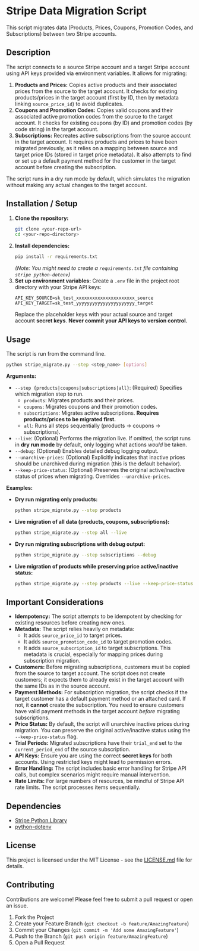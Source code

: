 # Stripe Data Migration Script

This script migrates data (Products, Prices, Coupons, Promotion Codes, and Subscriptions) between two Stripe accounts.

## Description

The script connects to a source Stripe account and a target Stripe account using API keys provided via environment variables. It allows for migrating:

1.  **Products and Prices:** Copies active products and their associated prices from the source to the target account. It checks for existing products/prices in the target account (first by ID, then by metadata linking `source_price_id`) to avoid duplicates.
2.  **Coupons and Promotion Codes:** Copies valid coupons and their associated active promotion codes from the source to the target account. It checks for existing coupons (by ID) and promotion codes (by code string) in the target account.
3.  **Subscriptions:** Recreates active subscriptions from the source account in the target account. It requires products and prices to have been migrated previously, as it relies on a mapping between source and target price IDs (stored in target price metadata). It also attempts to find or set up a default payment method for the customer in the target account before creating the subscription.

The script runs in a dry run mode by default, which simulates the migration without making any actual changes to the target account.

## Installation / Setup

1.  **Clone the repository:**
    ```bash
    git clone <your-repo-url>
    cd <your-repo-directory>
    ```
2.  **Install dependencies:**
    ```bash
    pip install -r requirements.txt
    ```
    _(Note: You might need to create a `requirements.txt` file containing `stripe python-dotenv`)_
3.  **Set up environment variables:**
    Create a `.env` file in the project root directory with your Stripe API keys:
    ```dotenv
    API_KEY_SOURCE=sk_test_xxxxxxxxxxxxxxxxxxxxxx_source
    API_KEY_TARGET=sk_test_yyyyyyyyyyyyyyyyyyyyyy_target
    ```
    Replace the placeholder keys with your actual source and target account **secret keys**. **Never commit your API keys to version control.**

## Usage

The script is run from the command line.

```bash
python stripe_migrate.py --step <step_name> [options]
```

**Arguments:**

- `--step {products|coupons|subscriptions|all}`: (Required) Specifies which migration step to run.
  - `products`: Migrates products and their prices.
  - `coupons`: Migrates coupons and their promotion codes.
  - `subscriptions`: Migrates active subscriptions. **Requires products/prices to be migrated first.**
  - `all`: Runs all steps sequentially (products -> coupons -> subscriptions).
- `--live`: (Optional) Performs the migration live. If omitted, the script runs in **dry run mode** by default, only logging what actions _would_ be taken.
- `--debug`: (Optional) Enables detailed debug logging output.
- `--unarchive-prices`: (Optional) Explicitly indicates that inactive prices should be unarchived during migration (this is the default behavior).
- `--keep-price-status`: (Optional) Preserves the original active/inactive status of prices when migrating. Overrides `--unarchive-prices`.

**Examples:**

- **Dry run migrating only products:**
  ```bash
  python stripe_migrate.py --step products
  ```
- **Live migration of all data (products, coupons, subscriptions):**
  ```bash
  python stripe_migrate.py --step all --live
  ```
- **Dry run migrating subscriptions with debug output:**
  ```bash
  python stripe_migrate.py --step subscriptions --debug
  ```
- **Live migration of products while preserving price active/inactive status:**
  ```bash
  python stripe_migrate.py --step products --live --keep-price-status
  ```

## Important Considerations

- **Idempotency:** The script attempts to be idempotent by checking for existing resources before creating new ones.
- **Metadata:** The script relies heavily on metadata:
  - It adds `source_price_id` to target prices.
  - It adds `source_promotion_code_id` to target promotion codes.
  - It adds `source_subscription_id` to target subscriptions.
    This metadata is crucial, especially for mapping prices during subscription migration.
- **Customers:** Before migrating subscriptions, customers must be copied from the source to target account. The script does not create customers; it expects them to already exist in the target account with the same IDs as in the source account.
- **Payment Methods:** For subscription migration, the script checks if the target customer has a default payment method or an attached card. If not, it **cannot** create the subscription. You need to ensure customers have valid payment methods in the target account _before_ migrating subscriptions.
- **Price Status:** By default, the script will unarchive inactive prices during migration. You can preserve the original active/inactive status using the `--keep-price-status` flag.
- **Trial Periods:** Migrated subscriptions have their `trial_end` set to the `current_period_end` of the source subscription.
- **API Keys:** Ensure you are using the correct **secret keys** for both accounts. Using restricted keys might lead to permission errors.
- **Error Handling:** The script includes basic error handling for Stripe API calls, but complex scenarios might require manual intervention.
- **Rate Limits:** For large numbers of resources, be mindful of Stripe API rate limits. The script processes items sequentially.

## Dependencies

- [Stripe Python Library](https://github.com/stripe/stripe-python)
- [python-dotenv](https://github.com/theskumar/python-dotenv)

## License

This project is licensed under the MIT License - see the [LICENSE.md](LICENSE.md) file for details.

## Contributing

Contributions are welcome! Please feel free to submit a pull request or open an issue.

1. Fork the Project
2. Create your Feature Branch (`git checkout -b feature/AmazingFeature`)
3. Commit your Changes (`git commit -m 'Add some AmazingFeature'`)
4. Push to the Branch (`git push origin feature/AmazingFeature`)
5. Open a Pull Request
